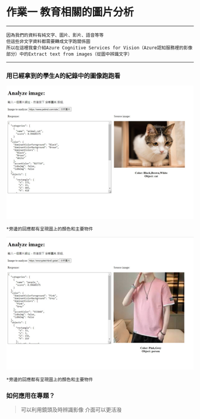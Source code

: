# 作業一 教育相關的圖片分析
------
```
因為我們的資料有純文字、圖片、影片、語音等等
但這些非文字資料都需要轉成文字跑關係圖
所以在這裡我會介紹Azure Cognitive Services for Vision（Azure認知服務裡的影像部分）中的Extract text from images（從圖中辨識文字）
```
------
### 用已經拿到的學生A的紀錄中的圖像跑跑看
![實例1](https://github.com/cpeggy/LAT/blob/main/Hw5/allcolor_web-1.jpg)
```
*旁邊的回應都有呈現圖上的顏色和主要物件
```
![實例2](https://github.com/cpeggy/LAT/blob/main/Hw5/allcolor_web-2.jpg)
```
*旁邊的回應都有呈現圖上的顏色和主要物件
```
### 如何應用在專題？
>可以利用鏡頭及時辨識影像
>介面可以更活潑
